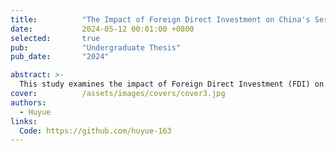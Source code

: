 ```yaml
---
title:          "The Impact of Foreign Direct Investment on China's Service Trade Exports"
date:           2024-05-12 00:01:00 +0800
selected:       true
pub:            "Undergraduate Thesis"
pub_date:       "2024"

abstract: >-
  This study examines the impact of Foreign Direct Investment (FDI) on China’s service trade exports. It analyzes how FDI influences service sector growth, trade competitiveness, and economic development, using empirical data to assess the relationship between foreign investment and China’s expanding service trade.$a=b+c$.
cover:          /assets/images/covers/cover3.jpg
authors:
  - Huyue
links:
  Code: https://github.com/huyue-163
---
```

